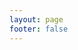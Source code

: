 ```yaml
---
layout: page
footer: false
---
```


<script setup>
import {
  VPTeamPage,
  VPTeamPageTitle,
  VPTeamMembers
} from 'vitepress/theme'

const members = [
  {
    avatar: 'https://pbs.twimg.com/profile_images/1904564624176934912/hbxl_V-W_400x400.jpg',
    name: 'Cyrus Rebello',
    title: 'Founder & Animation Director',
    links: [
      { icon: 'discord' },
      { icon: 'x', link: 'https://x.com/cyrus_rebello' }
    ]
  }
]
</script>

<VPTeamPage>
  <VPTeamPageTitle>
    <template #title>
      Our Team
    </template>
    <template #lead>
      The team behind COM Studio.
    </template>
  </VPTeamPageTitle>
  <VPTeamMembers :members />
</VPTeamPage>
